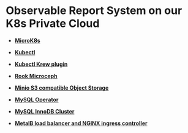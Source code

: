 # Observable Report System on our K8s Private Cloud

- **[MicroK8s](./microk8s_1.28_install.md)**

- **[Kubectl](./kubectl-install.md)**

- **[Kubectl Krew plugin](./krew-install.md)**

- **[Rook Microceph](./rook-microceph-install.md)**

- **[Minio S3 compatible Object Storage](./minio-install.md)**

- **[MySQL Operator](./mysql-operator-install.md)**

- **[MySQL InnoDB Cluster](./mysql-innodb-cluster-install.md)**

- **[MetalB load balancer and NGINX ingress controller](./metalb-ingress-install.md)**

